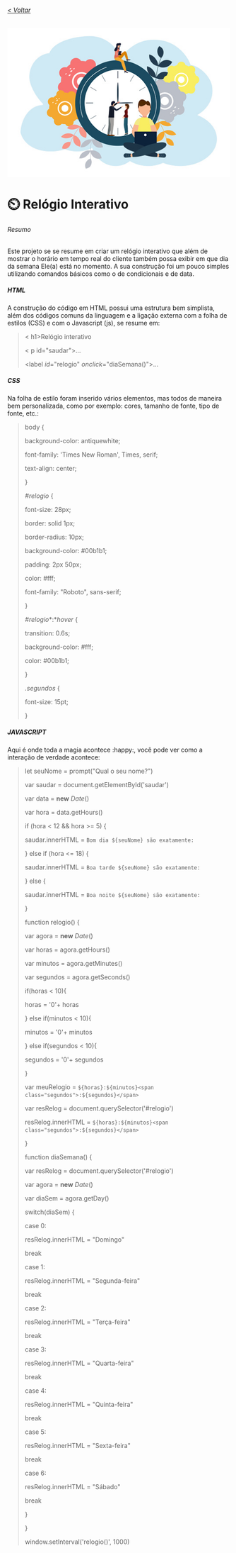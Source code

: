 ###### [< Voltar](../README.md)



![Relógio](svg/relog)



#  :timer_clock: Relógio Interativo



###### Resumo

Este projeto se se resume em criar um relógio interativo que além de mostrar o horário em tempo real do cliente também possa exibir em que dia da semana Ele(a) está no momento. A sua construção foi um pouco simples utilizando comandos básicos como o de condicionais e de data.



##### HTML

A construção do código em HTML possui uma estrutura bem simplista, além dos códigos comuns da linguagem e a ligação externa com a folha de estilos (CSS) e com o Javascript (js), se resume em:



><body *onload*="relogio()"> <!-- Carrega a função do relógio -->
>
>< h1>Relógio interativo</h1>
>
>< p id="saudar">...</p>
>
>  <label *id*="relogio" *onclick*="diaSemana()">...</label>



##### CSS

Na folha de estilo foram inserido vários elementos, mas todos de maneira bem personalizada, como por exemplo: cores, tamanho de fonte, tipo de fonte, etc.:



> body {
>
>   background-color: antiquewhite;
>
>   font-family: 'Times New Roman', Times, serif;
>
>   text-align: center;
>
> }
>
> *#relogio* {
>
>   font-size: 28px;
>
>   border: solid 1px;
>
>   border-radius: 10px;
>
>   background-color: #00b1b1;
>
>   padding: 2px 50px;
>
>   color: #fff;
>
>   font-family: "Roboto", sans-serif;
>
> }
>
> *#relogio**:**hover* {
>
>   transition:  0.6s;
>
>   background-color: #fff;
>
>   color: #00b1b1;
>
> }
>
> *.segundos* {
>
>   font-size: 15pt;
>
> }



##### JAVASCRIPT

Aqui é onde toda a magia acontece :happy:, você pode ver como a interação de verdade acontece:



>let seuNome = prompt("Qual o seu nome?")
>
>var saudar = document.getElementById('saudar')
>
>var data = **new** *Date*()
>
>var hora = data.getHours()
>
>if (hora < 12 && hora >= 5) {
>
>  saudar.innerHTML = `Bom dia ${seuNome} são exatamente:`
>
>} else if (hora <= 18) {
>
>  saudar.innerHTML = `Boa tarde ${seuNome} são exatamente:`
>
>} else {
>
>  saudar.innerHTML = `Boa noite ${seuNome} são exatamente:`
>
>}
>
>
>
>function relogio() {
>
>var agora = **new** *Date*()
>
>var horas = agora.getHours()
>
>var minutos = agora.getMinutes()
>
>var segundos = agora.getSeconds()
>
>
>
>if(horas < 10){
>
>  horas = '0'+ horas
>
>} else if(minutos < 10){
>
>  minutos = '0'+ minutos
>
>} else if(segundos < 10){
>
>  segundos = '0'+ segundos
>
>}
>
>
>
>var meuRelogio = `${horas}:${minutos}<span class="segundos">:${segundos}</span>`
>
>var resRelog = document.querySelector('#relogio')
>
>resRelog.innerHTML = `${horas}:${minutos}<span class="segundos">:${segundos}</span>`
>
>}
>
>
>
>function diaSemana() {
>
>var resRelog = document.querySelector('#relogio')
>
>var agora = **new** *Date*()
>
>var diaSem = agora.getDay()
>
>
>
>
>
>switch(diaSem) {
>
>  case 0:
>
>  resRelog.innerHTML = "Domingo"
>
>  break
>
>
>
>  case 1:
>
>  resRelog.innerHTML = "Segunda-feira"
>
>  break
>
>
>
>  case 2:
>
>  resRelog.innerHTML = "Terça-feira"
>
>  break
>
>
>
>  case 3:
>
>  resRelog.innerHTML = "Quarta-feira"
>
>  break
>
>
>
>  case 4:
>
>  resRelog.innerHTML = "Quinta-feira"
>
>  break
>
>
>
>  case 5:
>
>  resRelog.innerHTML = "Sexta-feira"
>
>  break
>
>
>
>  case 6:
>
>  resRelog.innerHTML = "Sábado"
>
>  break
>
>}
>
>
>
>}
>
>window.setInterval('relogio()', 1000)
